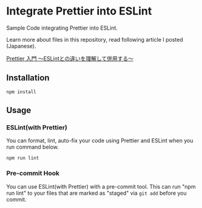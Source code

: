 # Integrate Prettier into ESLint

Sample Code integrating Prettier into ESLint.

Learn more about files in this repository, read following article I posted (Japanese).

[Prettier 入門 ～ESLintとの違いを理解して併用する～](https://qiita.com/soarflat/items/06377f3b96964964a65d)

## Installation

```
npm install
```

## Usage

### ESLint(with Prettier)

You can format, lint, auto-fix your code using Prettier and ESLint when you run command below.

```
npm run lint
```

### Pre-commit Hook

You can use ESLint(with Prettier) with a pre-commit tool. This can run "npm run lint" to your files that are marked as "staged" via `git add` before you commit.
